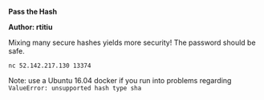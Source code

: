 **Pass the Hash**

**Author: rtitiu**

Mixing many secure hashes yields more security! The password should be safe.

`nc 52.142.217.130 13374`

Note: use a Ubuntu 16.04 docker if you run into problems regarding `ValueError: unsupported hash type sha`
